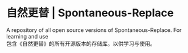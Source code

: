 # 自然更替 | Spontaneous-Replace
 A repository of all open source versions of Spontaneous-Replace. For learning and use  
 包含《自然更替》的所有开源版本的存储库。以供学习与使用。
